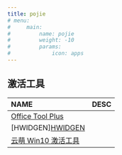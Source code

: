 ```yaml
---
title: pojie
# menu:
#     main: 
#         name: pojie
#         weight: -10
#         params:
#             icon: apps
---
```


## 激活工具

NAME                                       | DESC |
:--------------------------------------    | ------: |
[Office Tool Plus](http://www.lond.cn/down/otp.htm)      |     |
[HWIDGEN][HWIDGEN](docs\Tools\HWIDGEN.zip)                   |     |
[云萌 Win10 激活工具](https://cmwtat.cloudmoe.com/cn.html) |     |

